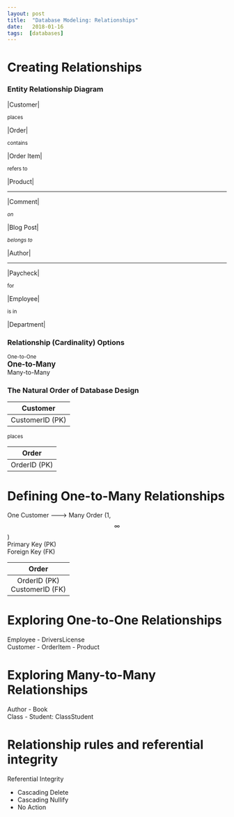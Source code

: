 ```yaml
---
layout: post
title:  "Database Modeling: Relationships"
date:   2018-01-16
tags:  [databases]
---
```

# Creating Relationships
### Entity Relationship Diagram

|Customer|

<small>places</small>

|Order|

<small>contains</small>

|Order Item|

<small>refers to</small>

|Product|

---

|Comment|

*<small>on</small>*

|Blog Post|

*<small>belongs to</small>*

|Author|

---

|Paycheck|

<small>for</small>

|Employee|

<small>is in</small>

|Department|

### Relationship (Cardinality) Options
<small>One-to-One</small>  
**<big>One-to-Many</big>**  
Many-to-Many
### The Natural Order of Database Design

|Customer|
|:-:|
|CustomerID (PK)|

<small>places</small>

|Order|
|:-:|
|OrderID (PK)|

# Defining One-to-Many Relationships
One Customer ---> Many Order (1, $$\infty$$)  
Primary Key (PK)  
Foreign Key (FK)

|Order|
|:-:|
|OrderID (PK)<br>CustomerID (FK)|

# Exploring One-to-One Relationships
Employee - DriversLicense  
Customer - OrderItem - Product
# Exploring Many-to-Many Relationships
Author - Book  
Class - Student: ClassStudent
# Relationship rules and referential integrity
Referential Integrity  
* Cascading Delete  
* Cascading Nullify
* No Action

